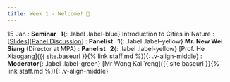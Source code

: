 ```yaml
---
title: Week 1 - Welcome! 👏
---
```


15 Jan 
: **Seminar &nbsp; 1**{: .label .label-blue}  Introduction to Cities in Nature
  : [[Slides](https://canvas.nus.edu.sg/courses/52842/files/3353037?module_item_id=298969)][[Panel Discussion]()]
: **Panelist &nbsp; 1**{: .label .label-yellow} **Mr. New Wei Siang** (Director at MPA)
: **Panelist &nbsp; 2**{: .label .label-yellow} [Prof. He Xiaogang]({{ site.baseurl }}{% link staff.md %}){: .v-align-middle}
: **Moderator**{: .label .label-green} [Mr Wong Kai Yeng]({{ site.baseurl }}{% link staff.md %}){: .v-align-middle}
